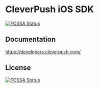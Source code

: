 # CleverPush iOS SDK
[![FOSSA Status](https://app.fossa.com/api/projects/git%2Bgithub.com%2Fcleverpush%2Fcleverpush-ios-sdk.svg?type=shield)](https://app.fossa.com/projects/git%2Bgithub.com%2Fcleverpush%2Fcleverpush-ios-sdk?ref=badge_shield)


## Documentation

https://developers.cleverpush.com/


## License
[![FOSSA Status](https://app.fossa.com/api/projects/git%2Bgithub.com%2Fcleverpush%2Fcleverpush-ios-sdk.svg?type=large)](https://app.fossa.com/projects/git%2Bgithub.com%2Fcleverpush%2Fcleverpush-ios-sdk?ref=badge_large)